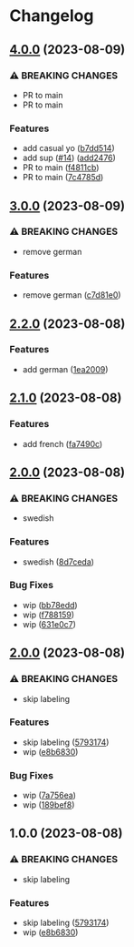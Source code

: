 # Changelog

## [4.0.0](https://github.com/devdoshi/stl-next-flow-2/compare/v3.0.0...v4.0.0) (2023-08-09)


### ⚠ BREAKING CHANGES

* PR to main
* PR to main

### Features

* add casual yo ([b7dd514](https://github.com/devdoshi/stl-next-flow-2/commit/b7dd514504d35b4e329e6128a7400ee1291dac5e))
* add sup ([#14](https://github.com/devdoshi/stl-next-flow-2/issues/14)) ([add2476](https://github.com/devdoshi/stl-next-flow-2/commit/add2476ddb2fac7c55df2e5d271b2c852ca1c8f9))
* PR to main ([f4811cb](https://github.com/devdoshi/stl-next-flow-2/commit/f4811cbb65de4b0b5a82f558923ee66b1ac3050a))
* PR to main ([7c4785d](https://github.com/devdoshi/stl-next-flow-2/commit/7c4785ded8d5457d904120a4a4dc98b9f520c565))

## [3.0.0](https://github.com/devdoshi/stl-next-flow-2/compare/v2.2.0...v3.0.0) (2023-08-09)


### ⚠ BREAKING CHANGES

* remove german

### Features

* remove german ([c7d81e0](https://github.com/devdoshi/stl-next-flow-2/commit/c7d81e098dc7abdc10c2500a50a17fc2959ab576))

## [2.2.0](https://github.com/devdoshi/stl-next-flow-2/compare/v2.1.0...v2.2.0) (2023-08-08)


### Features

* add german ([1ea2009](https://github.com/devdoshi/stl-next-flow-2/commit/1ea200995320fc645d7f83c48b4fdfcb52d68301))

## [2.1.0](https://github.com/devdoshi/stl-next-flow-2/compare/v2.0.0...v2.1.0) (2023-08-08)


### Features

* add french ([fa7490c](https://github.com/devdoshi/stl-next-flow-2/commit/fa7490c4d63f911a890b999ac3203b1b205be821))

## [2.0.0](https://github.com/devdoshi/stl-next-flow-2/compare/v1.0.0...v2.0.0) (2023-08-08)


### ⚠ BREAKING CHANGES

* swedish

### Features

* swedish ([8d7ceda](https://github.com/devdoshi/stl-next-flow-2/commit/8d7cedad7896a8d0512e83ea1fc423c342209f03))


### Bug Fixes

* wip ([bb78edd](https://github.com/devdoshi/stl-next-flow-2/commit/bb78eddff69d3d6045870b8256e37bc0270b9ca1))
* wip ([f788159](https://github.com/devdoshi/stl-next-flow-2/commit/f7881598a8dc68fe6678f719cf177f78c265e29d))
* wip ([631e0c7](https://github.com/devdoshi/stl-next-flow-2/commit/631e0c7df970c93e5a710ae250e63fdd2ca578e9))

## [2.0.0](https://github.com/devdoshi/stl-next-flow-2/compare/v1.0.0...v2.0.0) (2023-08-08)


### ⚠ BREAKING CHANGES

* skip labeling

### Features

* skip labeling ([5793174](https://github.com/devdoshi/stl-next-flow-2/commit/57931747b5ac0773b21bbedc617673e635726d27))
* wip ([e8b6830](https://github.com/devdoshi/stl-next-flow-2/commit/e8b6830492a4a84172a14b6876d96c8704c82a4a))


### Bug Fixes

* wip ([7a756ea](https://github.com/devdoshi/stl-next-flow-2/commit/7a756ea07f516bef36921ffa9fb27f036825c2b8))
* wip ([189bef8](https://github.com/devdoshi/stl-next-flow-2/commit/189bef87c871ddd02774180e5db017facc1e6756))

## 1.0.0 (2023-08-08)


### ⚠ BREAKING CHANGES

* skip labeling

### Features

* skip labeling ([5793174](https://github.com/devdoshi/stl-next-flow-2/commit/57931747b5ac0773b21bbedc617673e635726d27))
* wip ([e8b6830](https://github.com/devdoshi/stl-next-flow-2/commit/e8b6830492a4a84172a14b6876d96c8704c82a4a))
